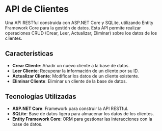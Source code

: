 # API  de Clientes

Una API RESTful  construida con ASP.NET Core y SQLite, utilizando Entity Framework Core para la gestión de datos. Esta API permite realizar operaciones CRUD (Crear, Leer, Actualizar, Eliminar) sobre los datos de los clientes.

## Características

- **Crear Cliente**: Añadir un nuevo cliente a la base de datos.
- **Leer Cliente**: Recuperar la información de un cliente por su ID.
- **Actualizar Cliente**: Modificar los datos de un cliente existente.
- **Eliminar Cliente**: Eliminar un cliente de la base de datos.

## Tecnologías Utilizadas

- **ASP.NET Core**: Framework para construir la API RESTful.
- **SQLite**: Base de datos ligera para almacenar los datos de los clientes.
- **Entity Framework Core**: ORM para gestionar las interacciones con la base de datos.
